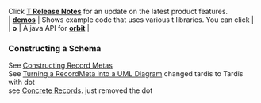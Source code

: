Click **[T Release Notes](tardis/Release-Notes/#t-release-notes)** for an update on the latest product features.<br>
| **[demos](home#t-demo-and-videos)** | Shows example code that uses various t libraries. You can click  | <br>
| **o** | A java API for **[orbit](tardis/Tardis-and-Web-Services#calling-orbit-services)** |


### Constructing a Schema
See [Constructing Record Metas](./tardis/Constructing-Record-Metas) <br>
See [Turning a RecordMeta into a UML Diagram](./Tardis/Turning-a-IRecordMeta-into-a-UML-Diagram)  changed tardis to Tardis with dot<br>
see [Concrete Records](/tardis/Concrete-Records).  just removed the dot<br>

